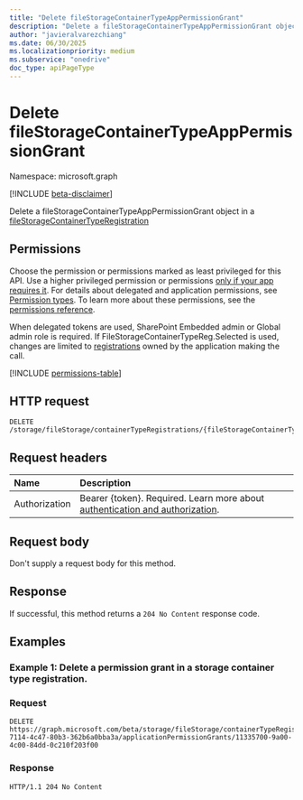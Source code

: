 ```yaml
---
title: "Delete fileStorageContainerTypeAppPermissionGrant"
description: "Delete a fileStorageContainerTypeAppPermissionGrant object."
author: "javieralvarezchiang"
ms.date: 06/30/2025
ms.localizationpriority: medium
ms.subservice: "onedrive"
doc_type: apiPageType
---
```


# Delete fileStorageContainerTypeAppPermissionGrant

Namespace: microsoft.graph

[!INCLUDE [beta-disclaimer](../../includes/beta-disclaimer.md)]

Delete a fileStorageContainerTypeAppPermissionGrant object in a [fileStorageContainerTypeRegistration](../resources/filestoragecontainertyperegistration.md)


## Permissions

Choose the permission or permissions marked as least privileged for this API. Use a higher privileged permission or permissions [only if your app requires it](/graph/permissions-overview#best-practices-for-using-microsoft-graph-permissions). For details about delegated and application permissions, see [Permission types](/graph/permissions-overview#permission-types). To learn more about these permissions, see the [permissions reference](/graph/permissions-reference).

When delegated tokens are used, SharePoint Embedded admin or Global admin role is required.
If FileStorageContainerTypeReg.Selected is used, changes are limited to [registrations](../resources/filestoragecontainertyperegistration.md) owned by the application
making the call.

<!-- {
  "blockType": "permissions",
  "name": "filestoragecontainertyperegistration-delete-applicationpermissiongrants-permissions"
}
-->
[!INCLUDE [permissions-table](../includes/permissions/filestoragecontainertyperegistration-delete-applicationpermissiongrants-permissions.md)]

## HTTP request

<!-- {
  "blockType": "ignored"
}
-->
``` http
DELETE /storage/fileStorage/containerTypeRegistrations/{fileStorageContainerTypeRegistrationId}/applicationPermissionGrants/{appId}
```

## Request headers

|Name|Description|
|:---|:---|
|Authorization|Bearer {token}. Required. Learn more about [authentication and authorization](/graph/auth/auth-concepts).|

## Request body

Don't supply a request body for this method.

## Response

If successful, this method returns a `204 No Content` response code.

## Examples

### Example 1: Delete a permission grant in a storage container type registration.

### Request

<!-- {
  "blockType": "request",
  "name": "delete_filestoragecontainertypeapppermissiongrant"
}
-->
``` http
DELETE https://graph.microsoft.com/beta/storage/fileStorage/containerTypeRegistrations/21b52d99-7114-4c47-80b3-362b6a0bba3a/applicationPermissionGrants/11335700-9a00-4c00-84dd-0c210f203f00
```

### Response

<!-- {
  "blockType": "response",
  "truncated": true
}
-->
``` http
HTTP/1.1 204 No Content
```

